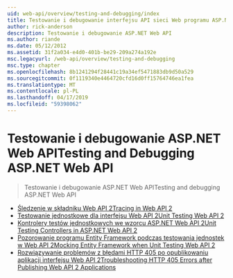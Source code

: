 ```yaml
---
uid: web-api/overview/testing-and-debugging/index
title: Testowanie i debugowanie interfejsu API sieci Web programu ASP.NET | Dokumentacja firmy Microsoft
author: rick-anderson
description: Testowanie i debugowanie ASP.NET Web API
ms.author: riande
ms.date: 05/12/2012
ms.assetid: 31f2a034-e4d0-401b-be29-209a274a192e
msc.legacyurl: /web-api/overview/testing-and-debugging
msc.type: chapter
ms.openlocfilehash: 8b1241294f28441c19a34ef5471883db9d50a529
ms.sourcegitcommit: 0f1119340e4464720cfd16d0ff15764746ea1fea
ms.translationtype: MT
ms.contentlocale: pl-PL
ms.lasthandoff: 04/17/2019
ms.locfileid: "59398062"
---
```

# <a name="testing-and-debugging-aspnet-web-api"></a><span data-ttu-id="cf908-103">Testowanie i debugowanie ASP.NET Web API</span><span class="sxs-lookup"><span data-stu-id="cf908-103">Testing and Debugging ASP.NET Web API</span></span>

> <span data-ttu-id="cf908-104">Testowanie i debugowanie ASP.NET Web API</span><span class="sxs-lookup"><span data-stu-id="cf908-104">Testing and debugging ASP.NET Web API</span></span>


- [<span data-ttu-id="cf908-105">Śledzenie w składniku Web API 2</span><span class="sxs-lookup"><span data-stu-id="cf908-105">Tracing in Web API 2</span></span>](tracing-in-aspnet-web-api.md)
- [<span data-ttu-id="cf908-106">Testowanie jednostkowe dla interfejsu Web API 2</span><span class="sxs-lookup"><span data-stu-id="cf908-106">Unit Testing Web API 2</span></span>](unit-testing-with-aspnet-web-api.md)
- [<span data-ttu-id="cf908-107">Kontrolery testów jednostkowych we wzorcu ASP.NET Web API 2</span><span class="sxs-lookup"><span data-stu-id="cf908-107">Unit Testing Controllers in ASP.NET Web API 2</span></span>](unit-testing-controllers-in-web-api.md)
- [<span data-ttu-id="cf908-108">Pozorowanie programu Entity Framework podczas testowania jednostek w Web API 2</span><span class="sxs-lookup"><span data-stu-id="cf908-108">Mocking Entity Framework when Unit Testing Web API 2</span></span>](mocking-entity-framework-when-unit-testing-aspnet-web-api-2.md)
- [<span data-ttu-id="cf908-109">Rozwiązywanie problemów z błędami HTTP 405 po opublikowaniu aplikacji interfejsu Web API 2</span><span class="sxs-lookup"><span data-stu-id="cf908-109">Troubleshooting HTTP 405 Errors after Publishing Web API 2 Applications</span></span>](troubleshooting-http-405-errors-after-publishing-web-api-applications.md)
